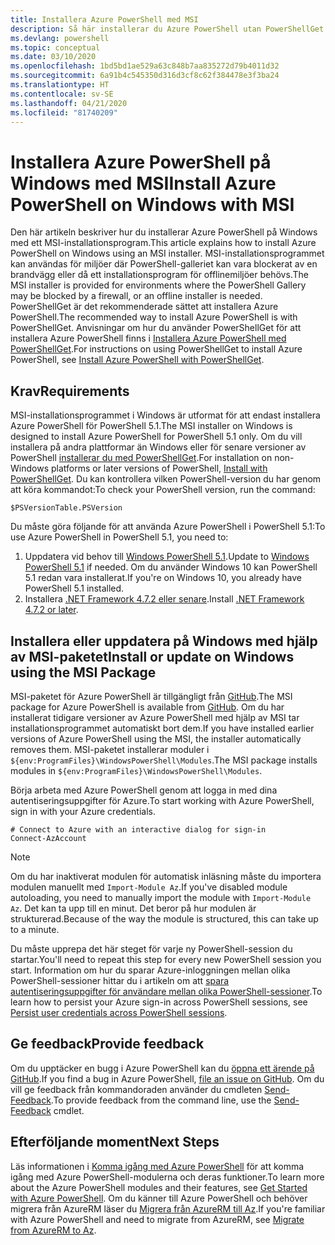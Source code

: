 ```yaml
---
title: Installera Azure PowerShell med MSI
description: Så här installerar du Azure PowerShell utan PowerShellGet med MSI
ms.devlang: powershell
ms.topic: conceptual
ms.date: 03/10/2020
ms.openlocfilehash: 1bd5bd1ae529a63c848b7aa835272d79b4011d32
ms.sourcegitcommit: 6a91b4c545350d316d3cf8c62f384478e3f3ba24
ms.translationtype: HT
ms.contentlocale: sv-SE
ms.lasthandoff: 04/21/2020
ms.locfileid: "81740209"
---
```

# <a name="install-azure-powershell-on-windows-with-msi"></a><span data-ttu-id="71996-103">Installera Azure PowerShell på Windows med MSI</span><span class="sxs-lookup"><span data-stu-id="71996-103">Install Azure PowerShell on Windows with MSI</span></span>

<span data-ttu-id="71996-104">Den här artikeln beskriver hur du installerar Azure PowerShell på Windows med ett MSI-installationsprogram.</span><span class="sxs-lookup"><span data-stu-id="71996-104">This article explains how to install Azure PowerShell on Windows using an MSI installer.</span></span> <span data-ttu-id="71996-105">MSI-installationsprogrammet kan användas för miljöer där PowerShell-galleriet kan vara blockerat av en brandvägg eller då ett installationsprogram för offlinemiljöer behövs.</span><span class="sxs-lookup"><span data-stu-id="71996-105">The MSI installer is provided for environments where the PowerShell Gallery may be blocked by a firewall, or an offline installer is needed.</span></span> <span data-ttu-id="71996-106">PowerShellGet är det rekommenderade sättet att installera Azure PowerShell.</span><span class="sxs-lookup"><span data-stu-id="71996-106">The recommended way to install Azure PowerShell is with PowerShellGet.</span></span> <span data-ttu-id="71996-107">Anvisningar om hur du använder PowerShellGet för att installera Azure PowerShell finns i [Installera Azure PowerShell med PowerShellGet](install-az-ps.md).</span><span class="sxs-lookup"><span data-stu-id="71996-107">For instructions on using PowerShellGet to install Azure PowerShell, see [Install Azure PowerShell with PowerShellGet](install-az-ps.md).</span></span>

## <a name="requirements"></a><span data-ttu-id="71996-108">Krav</span><span class="sxs-lookup"><span data-stu-id="71996-108">Requirements</span></span>

<span data-ttu-id="71996-109">MSI-installationsprogrammet i Windows är utformat för att endast installera Azure PowerShell för PowerShell 5.1.</span><span class="sxs-lookup"><span data-stu-id="71996-109">The MSI installer on Windows is designed to install Azure PowerShell for PowerShell 5.1 only.</span></span> <span data-ttu-id="71996-110">Om du vill installera på andra plattformar än Windows eller för senare versioner av PowerShell [installerar du med PowerShellGet](install-az-ps.md).</span><span class="sxs-lookup"><span data-stu-id="71996-110">For installation on non-Windows platforms or later versions of PowerShell, [Install with PowerShellGet](install-az-ps.md).</span></span> <span data-ttu-id="71996-111">Du kan kontrollera vilken PowerShell-version du har genom att köra kommandot:</span><span class="sxs-lookup"><span data-stu-id="71996-111">To check your PowerShell version, run the command:</span></span>

```powershell-interactive
$PSVersionTable.PSVersion
```

<span data-ttu-id="71996-112">Du måste göra följande för att använda Azure PowerShell i PowerShell 5.1:</span><span class="sxs-lookup"><span data-stu-id="71996-112">To use Azure PowerShell in PowerShell 5.1, you need to:</span></span>

1. <span data-ttu-id="71996-113">Uppdatera vid behov till [Windows PowerShell 5.1](/powershell/scripting/install/installing-windows-powershell#upgrading-existing-windows-powershell).</span><span class="sxs-lookup"><span data-stu-id="71996-113">Update to [Windows PowerShell 5.1](/powershell/scripting/install/installing-windows-powershell#upgrading-existing-windows-powershell) if needed.</span></span> <span data-ttu-id="71996-114">Om du använder Windows 10 kan PowerShell 5.1 redan vara installerat.</span><span class="sxs-lookup"><span data-stu-id="71996-114">If you're on Windows 10, you already have PowerShell 5.1 installed.</span></span>
2. <span data-ttu-id="71996-115">Installera [.NET Framework 4.7.2 eller senare](/dotnet/framework/install).</span><span class="sxs-lookup"><span data-stu-id="71996-115">Install [.NET Framework 4.7.2 or later](/dotnet/framework/install).</span></span>

## <a name="install-or-update-on-windows-using-the-msi-package"></a><span data-ttu-id="71996-116">Installera eller uppdatera på Windows med hjälp av MSI-paketet</span><span class="sxs-lookup"><span data-stu-id="71996-116">Install or update on Windows using the MSI Package</span></span>

<span data-ttu-id="71996-117">MSI-paketet för Azure PowerShell är tillgängligt från [GitHub](https://github.com/Azure/azure-powershell/releases/latest).</span><span class="sxs-lookup"><span data-stu-id="71996-117">The MSI package for Azure PowerShell is available from [GitHub](https://github.com/Azure/azure-powershell/releases/latest).</span></span> <span data-ttu-id="71996-118">Om du har installerat tidigare versioner av Azure PowerShell med hjälp av MSI tar installationsprogrammet automatiskt bort dem.</span><span class="sxs-lookup"><span data-stu-id="71996-118">If you have installed earlier versions of Azure PowerShell using the MSI, the installer automatically removes them.</span></span> <span data-ttu-id="71996-119">MSI-paketet installerar moduler i `${env:ProgramFiles}\WindowsPowerShell\Modules`.</span><span class="sxs-lookup"><span data-stu-id="71996-119">The MSI package installs modules in `${env:ProgramFiles}\WindowsPowerShell\Modules`.</span></span>

<span data-ttu-id="71996-120">Börja arbeta med Azure PowerShell genom att logga in med dina autentiseringsuppgifter för Azure.</span><span class="sxs-lookup"><span data-stu-id="71996-120">To start working with Azure PowerShell, sign in with your Azure credentials.</span></span>

```powershell-interactive
# Connect to Azure with an interactive dialog for sign-in
Connect-AzAccount
```

> [!NOTE]
> <span data-ttu-id="71996-121">Om du har inaktiverat modulen för automatisk inläsning måste du importera modulen manuellt med `Import-Module Az`.</span><span class="sxs-lookup"><span data-stu-id="71996-121">If you've disabled module autoloading, you need to manually import the module with `Import-Module Az`.</span></span> <span data-ttu-id="71996-122">Det kan ta upp till en minut. Det beror på hur modulen är strukturerad.</span><span class="sxs-lookup"><span data-stu-id="71996-122">Because of the way the module is structured, this can take up to a minute.</span></span>

<span data-ttu-id="71996-123">Du måste upprepa det här steget för varje ny PowerShell-session du startar.</span><span class="sxs-lookup"><span data-stu-id="71996-123">You'll need to repeat this step for every new PowerShell session you start.</span></span> <span data-ttu-id="71996-124">Information om hur du sparar Azure-inloggningen mellan olika PowerShell-sessioner hittar du i artikeln om att [spara autentiseringsuppgifter för användare mellan olika PowerShell-sessioner](context-persistence.md).</span><span class="sxs-lookup"><span data-stu-id="71996-124">To learn how to persist your Azure sign-in across PowerShell sessions, see [Persist user credentials across PowerShell sessions](context-persistence.md).</span></span>

## <a name="provide-feedback"></a><span data-ttu-id="71996-125">Ge feedback</span><span class="sxs-lookup"><span data-stu-id="71996-125">Provide feedback</span></span>

<span data-ttu-id="71996-126">Om du upptäcker en bugg i Azure PowerShell kan du [öppna ett ärende på GitHub](https://github.com/Azure/azure-powershell/issues).</span><span class="sxs-lookup"><span data-stu-id="71996-126">If you find a bug in Azure PowerShell, [file an issue on GitHub](https://github.com/Azure/azure-powershell/issues).</span></span> <span data-ttu-id="71996-127">Om du vill ge feedback från kommandoraden använder du cmdleten [Send-Feedback](/powershell/module/az.accounts/send-feedback).</span><span class="sxs-lookup"><span data-stu-id="71996-127">To provide feedback from the command line, use the [Send-Feedback](/powershell/module/az.accounts/send-feedback) cmdlet.</span></span>

## <a name="next-steps"></a><span data-ttu-id="71996-128">Efterföljande moment</span><span class="sxs-lookup"><span data-stu-id="71996-128">Next Steps</span></span>

<span data-ttu-id="71996-129">Läs informationen i [Komma igång med Azure PowerShell](get-started-azureps.md) för att komma igång med Azure PowerShell-modulerna och deras funktioner.</span><span class="sxs-lookup"><span data-stu-id="71996-129">To learn more about the Azure PowerShell modules and their features, see [Get Started with Azure PowerShell](get-started-azureps.md).</span></span> <span data-ttu-id="71996-130">Om du känner till Azure PowerShell och behöver migrera från AzureRM läser du [Migrera från AzureRM till Az](migrate-from-azurerm-to-az.md).</span><span class="sxs-lookup"><span data-stu-id="71996-130">If you're familiar with Azure PowerShell and need to migrate from AzureRM, see [Migrate from AzureRM to Az](migrate-from-azurerm-to-az.md).</span></span>
